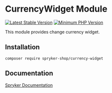 # CurrencyWidget Module
[![Latest Stable Version](https://poser.pugx.org/spryker-shop/currency-widget/v/stable.svg)](https://packagist.org/packages/spryker-shop/currency-widget)
[![Minimum PHP Version](https://img.shields.io/badge/php-%3E%3D%207.4-8892BF.svg)](https://php.net/)

This module provides change currency widget.

## Installation

```
composer require spryker-shop/currency-widget
```

## Documentation

[Spryker Documentation](https://academy.spryker.com)
